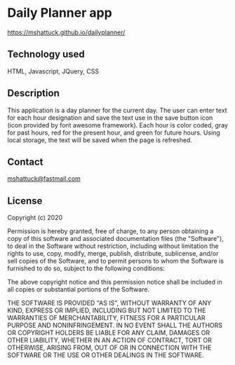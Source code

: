 # Daily Planner app

https://mshattuck.github.io/dailyplanner/

## Technology used

HTML, Javascript, JQuery, CSS

## Description

This application is a day planner for the current day. The user can enter text for each hour designation and save the text use in the save button icon (icon provided by font awesome framework). Each hour is color coded, gray for past hours, red for the present hour, and green for future hours. Using local storage, the text will be saved when the page is refreshed.

## Contact

mshattuck@fastmail.com

## License

Copyright (c) 2020

Permission is hereby granted, free of charge, to any person obtaining a copy
of this software and associated documentation files (the "Software"), to deal
in the Software without restriction, including without limitation the rights
to use, copy, modify, merge, publish, distribute, sublicense, and/or sell
copies of the Software, and to permit persons to whom the Software is
furnished to do so, subject to the following conditions:

The above copyright notice and this permission notice shall be included in all
copies or substantial portions of the Software.

THE SOFTWARE IS PROVIDED "AS IS", WITHOUT WARRANTY OF ANY KIND, EXPRESS OR
IMPLIED, INCLUDING BUT NOT LIMITED TO THE WARRANTIES OF MERCHANTABILITY,
FITNESS FOR A PARTICULAR PURPOSE AND NONINFRINGEMENT. IN NO EVENT SHALL THE
AUTHORS OR COPYRIGHT HOLDERS BE LIABLE FOR ANY CLAIM, DAMAGES OR OTHER
LIABILITY, WHETHER IN AN ACTION OF CONTRACT, TORT OR OTHERWISE, ARISING FROM,
OUT OF OR IN CONNECTION WITH THE SOFTWARE OR THE USE OR OTHER DEALINGS IN THE
SOFTWARE.



